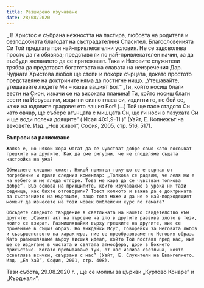 ```yaml
---
title: Разширено изучаване
date: 28/08/2020
---
```


„ В Христос е събрана нежността на пастира, любовта на родителя и безподобната благодат на състрадателния Спасител. Благословенията Си Той предлага при най-привлекателни условия. Не се задоволява просто да ги обявява; представя ги по най-привлекателен начин, за да възбуди желанието да се притежават. Така и Неговите служители трябва да представят богатствата на славата на неизречения Дар. Чудната Христова любов ще стопи и покори сърцата, докато простото представяне на доктрините няма да постигне нищо. „Утешавайте, утешавайте людете Ми – казва вашият Бог.” „Ти, който носиш благи вести на Сион, изкачи се на високата планина! Ти, който носиш благи вести на Йерусалим, издигни силно гласа си, издигни го, не бой се, кажи на юдовите градове: ето вашия Бог! (...) Той ще пасе стадото Си като овчар, ще събере агънцата с мишцата Си, ще ги носи в пазухата Си и ще води полека доящите” ( Исая 40:1,9-11 )” (Уайт, Е. Копнежът на вековете. Изд. „Нов живот“, София, 2005, стр. 516, 517).

**Въпроси за разискване**

`Жалко е, но някои хора могат да се чувстват добре само като посочват грешките на другите. Как да сме сигурни, че не споделяме същата настройка на ума?`

`Обмислете следния сюжет. Някой приятел току-що се е върнал от погребение и прави следния коментар: „Толкова се радвам, че леля ми е на небето и ме гледа отгоре. Това ме кара да се чувствам толкова добре“. Въз основа на принципите, които изучавахме в урока ни тази седмица, как бихте отговорили? Тоест колкото и важна да е доктрината за състоянието на мъртвите, защо това може и да не е най-подходящият момент да изнесете на този човек библейски курс по темата?`

`Обсъдете следното твърдение в светлината на нашето свидетелство към другите: „Самият акт на търсене на зло в другите развива злото в тези, които се взират. Размишлявайки върху грешките на другите, ние се променяме в същия образ. Но виждайки Исус, говорейки за Неговата любов и съвършенството на характера, ние се преобразяваме по Неговия образ. Като размишляваме върху висшия идеал, който Той поставя пред нас, ние ще се издигаме в чистата и святата атмосфера, дори в Божието присъствие. Когато пребиваваме тук, от нас излиза светлина, която осветлява всички, свързани с нас” (Уайт, Е. Служители на Евангелието. Изд. „Ел Уай“, София, 2001, стр. 408).`

Тази събота, 29.08.2020 г. , ще се молим за църкви „Куртово Конаре” и „Кърджали”.
